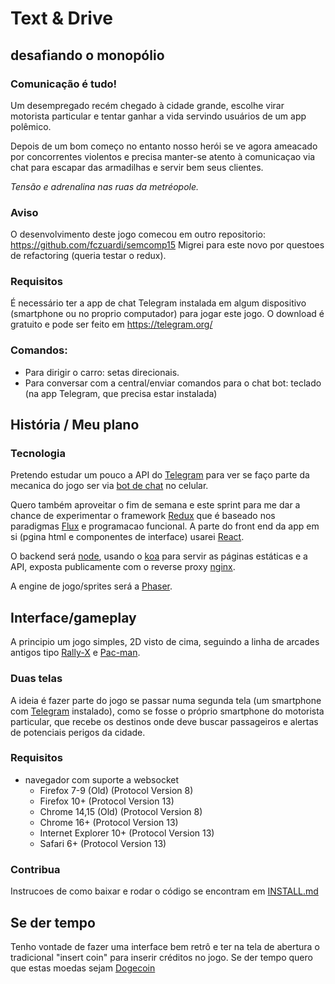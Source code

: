 Text & Drive
============

desafiando o monopólio
-----------------------

### Comunicação é tudo!

Um desempregado recém chegado à cidade grande, escolhe virar motorista particular e tentar ganhar a vida servindo usuários de um app polêmico.

Depois de um bom começo no entanto nosso herói se ve agora ameacado por concorrentes violentos e precisa manter-se atento à comunicaçao via chat para escapar das armadilhas e servir bem seus clientes.

_Tensão e adrenalina nas ruas da metréopole._

### Aviso

O desenvolvimento deste jogo comecou em outro repositorio: https://github.com/fczuardi/semcomp15
Migrei para este novo por questoes de refactoring (queria testar o redux).


### Requisitos
É necessário ter a app de chat Telegram instalada em algum dispositivo (smartphone ou no proprio computador) para jogar este jogo. O download é gratuito e pode ser feito em https://telegram.org/

### Comandos:
- Para dirigir o carro: setas direcionais.
- Para conversar com a central/enviar comandos para o chat bot: teclado (na app Telegram, que precisa estar instalada)


## História / Meu plano

### Tecnologia

Pretendo estudar um pouco a API do [Telegram][telegram] para ver se faço parte
da mecanica do jogo ser via [bot de chat][telegrambot] no celular.

Quero também aproveitar o fim de semana e este sprint para me dar a chance de
experimentar o framework [Redux][redux] que é baseado nos paradigmas [Flux][flux]
e programacao funcional. A parte do front end da app em si (pgina html e
componentes de interface) usarei [React][react].

O backend será [node][nodejs], usando o [koa][koa] para servir as páginas
estáticas e a API, exposta publicamente com o reverse proxy [nginx][nginx].

A engine de jogo/sprites será a [Phaser][phaser].

## Interface/gameplay

A principio um jogo simples, 2D visto de cima, seguindo
a linha de arcades antigos tipo [Rally-X][rallyx] e [Pac-man][pacman].

### Duas telas

A ideia é fazer parte do jogo se passar numa segunda tela (um smartphone com [Telegram][telegram] instalado), como se fosse o próprio smartphone do motorista particular, que recebe os destinos onde deve
buscar passageiros e alertas de potenciais perigos
da cidade.

### Requisitos

- navegador com suporte a websocket
  - Firefox 7-9 (Old) (Protocol Version 8)
  - Firefox 10+ (Protocol Version 13)
  - Chrome 14,15 (Old) (Protocol Version 8)
  - Chrome 16+ (Protocol Version 13)
  - Internet Explorer 10+ (Protocol Version 13)
  - Safari 6+ (Protocol Version 13)

### Contribua

Instrucoes de como baixar e rodar o código se encontram em [INSTALL.md][installdoc]

## Se der tempo

Tenho vontade de fazer uma interface bem retrô e ter na tela de abertura o tradicional "insert coin" para inserir créditos no jogo. Se der tempo quero que estas moedas sejam [Dogecoin][dogecoin]

[dogecoin]:http://dogecoin.com/
[flux]:https://facebook.github.io/flux/
[installdoc]:https://github.com/fczuardi/textndrive/blob/master/INSTALL.md
[koa]: http://koajs.com/
[nginx]:http://nginx.org/en/
[nodejs]:https://nodejs.org/
[pacman]:https://en.wikipedia.org/wiki/Pac-Man
[phaser]:http://phaser.io/
[react]:http://facebook.github.io/react/
[redux]:http://rackt.github.io/redux/
[rallyx]:http://www.arcadetotal.com/?p=1056
[telegram]:https://telegram.org
[telegrambot]:https://core.telegram.org/bots/api
